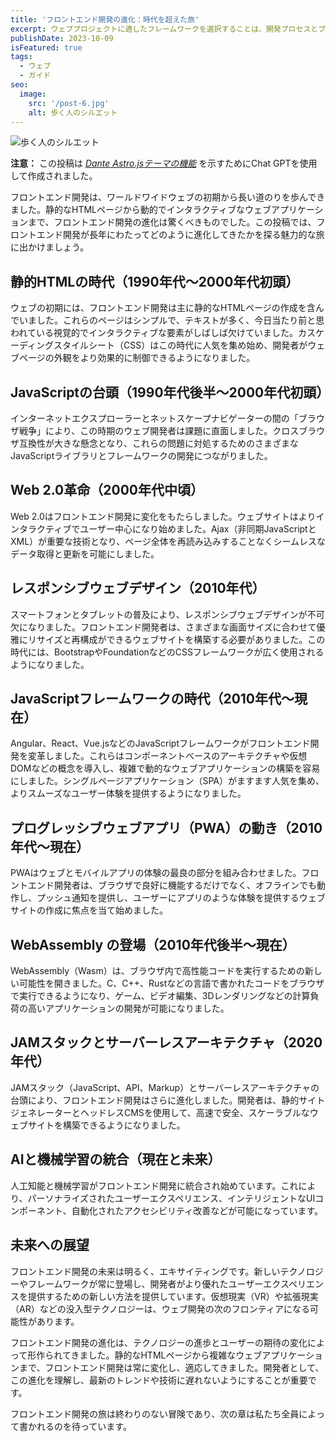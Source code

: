 ```yaml
---
title: 'フロントエンド開発の進化：時代を超えた旅'
excerpt: ウェブプロジェクトに適したフレームワークを選択することは、開発プロセスとプロジェクトの成功に大きな影響を与える重要な決断です。多くの選択肢がある中で、選択する前にさまざまな要素を考慮することが不可欠です。
publishDate: 2023-10-09
isFeatured: true
tags:
  - ウェブ
  - ガイド
seo:
  image:
    src: '/post-6.jpg'
    alt: 歩く人のシルエット
---
```


![歩く人のシルエット](/post-6.jpg)

**注意：** この投稿は _[Dante Astro.jsテーマの機能](https://justgoodui.com/astro-themes/dante/)_ を示すためにChat GPTを使用して作成されました。

フロントエンド開発は、ワールドワイドウェブの初期から長い道のりを歩んできました。静的なHTMLページから動的でインタラクティブなウェブアプリケーションまで、フロントエンド開発の進化は驚くべきものでした。この投稿では、フロントエンド開発が長年にわたってどのように進化してきたかを探る魅力的な旅に出かけましょう。

## 静的HTMLの時代（1990年代〜2000年代初頭）

ウェブの初期には、フロントエンド開発は主に静的なHTMLページの作成を含んでいました。これらのページはシンプルで、テキストが多く、今日当たり前と思われている視覚的でインタラクティブな要素がしばしば欠けていました。カスケーディングスタイルシート（CSS）はこの時代に人気を集め始め、開発者がウェブページの外観をより効果的に制御できるようになりました。

## JavaScriptの台頭（1990年代後半〜2000年代初頭）

インターネットエクスプローラーとネットスケープナビゲーターの間の「ブラウザ戦争」により、この時期のウェブ開発者は課題に直面しました。クロスブラウザ互換性が大きな懸念となり、これらの問題に対処するためのさまざまなJavaScriptライブラリとフレームワークの開発につながりました。

## Web 2.0革命（2000年代中頃）

Web 2.0はフロントエンド開発に変化をもたらしました。ウェブサイトはよりインタラクティブでユーザー中心になり始めました。Ajax（非同期JavaScriptとXML）が重要な技術となり、ページ全体を再読み込みすることなくシームレスなデータ取得と更新を可能にしました。

## レスポンシブウェブデザイン（2010年代）

スマートフォンとタブレットの普及により、レスポンシブウェブデザインが不可欠になりました。フロントエンド開発者は、さまざまな画面サイズに合わせて優雅にリサイズと再構成ができるウェブサイトを構築する必要がありました。この時代には、BootstrapやFoundationなどのCSSフレームワークが広く使用されるようになりました。

## JavaScriptフレームワークの時代（2010年代〜現在）

Angular、React、Vue.jsなどのJavaScriptフレームワークがフロントエンド開発を変革しました。これらはコンポーネントベースのアーキテクチャや仮想DOMなどの概念を導入し、複雑で動的なウェブアプリケーションの構築を容易にしました。シングルページアプリケーション（SPA）がますます人気を集め、よりスムーズなユーザー体験を提供するようになりました。

## プログレッシブウェブアプリ（PWA）の動き（2010年代〜現在）

PWAはウェブとモバイルアプリの体験の最良の部分を組み合わせました。フロントエンド開発者は、ブラウザで良好に機能するだけでなく、オフラインでも動作し、プッシュ通知を提供し、ユーザーにアプリのような体験を提供するウェブサイトの作成に焦点を当て始めました。
## WebAssembly の登場（2010年代後半～現在）

WebAssembly（Wasm）は、ブラウザ内で高性能コードを実行するための新しい可能性を開きました。C、C++、Rustなどの言語で書かれたコードをブラウザで実行できるようになり、ゲーム、ビデオ編集、3Dレンダリングなどの計算負荷の高いアプリケーションの開発が可能になりました。

## JAMスタックとサーバーレスアーキテクチャ（2020年代）

JAMスタック（JavaScript、API、Markup）とサーバーレスアーキテクチャの台頭により、フロントエンド開発はさらに進化しました。開発者は、静的サイトジェネレーターとヘッドレスCMSを使用して、高速で安全、スケーラブルなウェブサイトを構築できるようになりました。

## AIと機械学習の統合（現在と未来）

人工知能と機械学習がフロントエンド開発に統合され始めています。これにより、パーソナライズされたユーザーエクスペリエンス、インテリジェントなUIコンポーネント、自動化されたアクセシビリティ改善などが可能になっています。

## 未来への展望

フロントエンド開発の未来は明るく、エキサイティングです。新しいテクノロジーやフレームワークが常に登場し、開発者がより優れたユーザーエクスペリエンスを提供するための新しい方法を提供しています。仮想現実（VR）や拡張現実（AR）などの没入型テクノロジーは、ウェブ開発の次のフロンティアになる可能性があります。

フロントエンド開発の進化は、テクノロジーの進歩とユーザーの期待の変化によって形作られてきました。静的なHTMLページから複雑なウェブアプリケーションまで、フロントエンド開発は常に変化し、適応してきました。開発者として、この進化を理解し、最新のトレンドや技術に遅れないようにすることが重要です。

フロントエンド開発の旅は終わりのない冒険であり、次の章は私たち全員によって書かれるのを待っています。